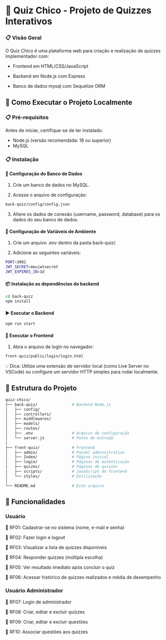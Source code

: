 # 🧠 Quiz Chico - Projeto de Quizzes Interativos
### 📋 Visão Geral
O Quiz Chico é uma plataforma web para criação e realização de quizzes implementador com:

- Frontend em HTML/CSS/JavaScript

- Backend em Node.js com Express

- Banco de dados mysql com Sequelize ORM

## 🚀 Como Executar o Projeto Localmente

### 📋 Pré-requisitos

Antes de iniciar, certifique-se de ter instalado:

- Node.js (versão recomendada: 18 ou superior)
- MySQL

### 📋 Instalação

#### 🔧 Configuração do Banco de Dados

1. Crie um banco de dados no MySQL.

2. Acesse o arquivo de configuração:

```sh
back-quiz/config/config.json
```

3. Altere os dados de conexão (username, password, database) para os dados do seu banco de dados.

#### 🔑 Configuração de Variáveis de Ambiente

1. Crie um arquivo .env dentro da pasta back-quiz/.

2. Adicione as seguintes variáveis:
```sh
PORT=3001
JWT_SECRET=meujwtsecret
JWT_EXPIRES_IN=1d
```
#### 📦 Instalação as dependências do backend
```sh
cd back-quiz
npm install
```
#### ▶️ Executar o Backend
```sh
npm run start
```
#### 🎨 Executar o Frontend
1. Abra o arquivo de login no navegador:
```sh
front-quiz/public/login/login.html
```
💡 Dica: Utilize uma extensão de servidor local (como Live Server no VSCode) ou configure um servidor HTTP simples para rodar localmente.


## 📁 Estrutura do Projeto

```sh
quiz-chico/
├── back-quiz/               # Backend Node.js
│   ├── config/
│   ├── controllers/
│   ├── middlewares/
│   ├── models/
│   ├── routes/
│   ├── .env                 # Arquivo de configuração
│   └── server.js            # Ponto de entrada
│
├── front-quiz/              # Frontend
│   ├── admin/               # Painel administrativo
│   ├── Index/               # Página inicial
│   ├── login/               # Páginas de autenticação
│   ├── quizes/              # Páginas de quizzes
│   ├── scripts/             # JavaScript do frontend
│   └── styles/              # Estilização
│
└── README.md                # Este arquivo
```

## 🌟 Funcionalidades 

### Usuário 
🔹 RF01: Cadastrar-se no sistema (nome, e-mail e senha)

🔹 RF02: Fazer login e logout

🔹 RF03: Visualizar a lista de quizzes disponíveis

🔹 RF04: Responder quizzes (múltipla escolha)

🔹 RF05: Ver resultado imediato após concluir o quiz

🔹 RF06: Acessar histórico de quizzes realizados e média de desempenho

### Usuário Administrador
🔸 RF07: Login de administrador

🔸 RF08: Criar, editar e excluir quizzes

🔸 RF09: Criar, editar e excluir questões

🔸 RF10: Associar questões aos quizzes
